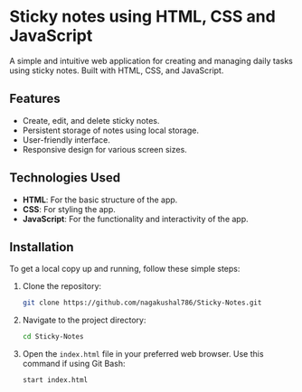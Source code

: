 # Sticky notes using HTML, CSS and JavaScript

A simple and intuitive web application for creating and managing daily tasks using sticky notes. Built with HTML, CSS, and JavaScript.

## Features

- Create, edit, and delete sticky notes.
- Persistent storage of notes using local storage.
- User-friendly interface.
- Responsive design for various screen sizes.

## Technologies Used

- **HTML**: For the basic structure of the app.
- **CSS**: For styling the app.
- **JavaScript**: For the functionality and interactivity of the app.

## Installation

To get a local copy up and running, follow these simple steps:

1. Clone the repository:
    ```sh
    git clone https://github.com/nagakushal786/Sticky-Notes.git
    ```

2. Navigate to the project directory:
    ```sh
    cd Sticky-Notes
    ```

3. Open the `index.html` file in your preferred web browser. Use this command if using Git Bash:
    ```sh
    start index.html
    ```
